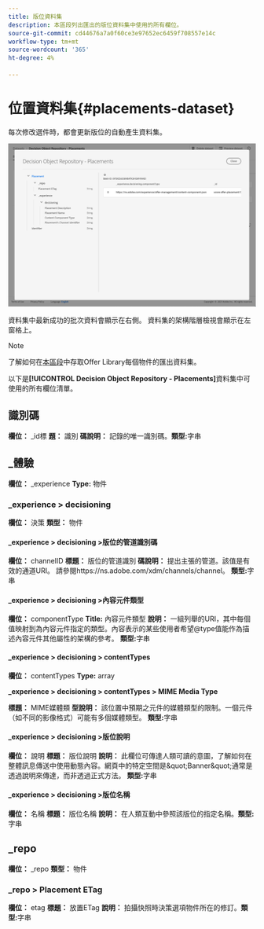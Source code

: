 ```yaml
---
title: 版位資料集
description: 本區段列出匯出的版位資料集中使用的所有欄位。
source-git-commit: cd44676a7a0f60ce3e97652ec6459f708557e14c
workflow-type: tm+mt
source-wordcount: '365'
ht-degree: 4%

---
```


# 位置資料集{#placements-dataset}

每次修改選件時，都會更新版位的自動產生資料集。

![](../../assets/dataset-placements.png)

資料集中最新成功的批次資料會顯示在右側。 資料集的架構階層檢視會顯示在左窗格上。

>[!NOTE]
>
>了解如何在[本區段](../export-catalog/access-dataset.md)中存取Offer Library每個物件的匯出資料集。

以下是&#x200B;**[!UICONTROL Decision Object Repository - Placements]**&#x200B;資料集中可使用的所有欄位清單。

<!--A placement describes a location or place in a personalized message. It is used to set technical constraints for content that the personalization decision supplies. The placement also represents a request to produce certain types of metrics when an experience event is produced where this placement is involved. For instance, the placement facilitates a personalized clickable image inside an email shown to an end-user. The placement may for instance request from the assembled experience that the click on its image gets reported in an experience event with a metric https://ns.adobe.com/xdm/data/metrics/web/linkclicks and a reference to this placement.-->

## 識別碼

**欄位：** _id標
**題：** 識別
**碼說明：** 記錄的唯一識別碼。**類型:**&#x200B;字串

## _體驗

**欄位：** _experience 
**Type:** 物件

### _experience > decisioning

**欄位：** 決策
**類型：** 物件

#### _experience > decisioning >版位的管道識別碼

**欄位：** channelID
**標題：** 版位的管道識別
**碼說明：** 提出主張的管道。該值是有效的通道URI。 請參閱https://ns.adobe.com/xdm/channels/channel。
**類型:**&#x200B;字串

#### _experience > decisioning >內容元件類型

**欄位：** componentType 
**Title:** 內容元件類型
**說明：** 一組列舉的URI，其中每個值映射到為內容元件指定的類型。內容表示的某些使用者希望@type值能作為描述內容元件其他屬性的架構的參考。
**類型:**&#x200B;字串

#### _experience > decisioning > contentTypes

**欄位：** contentTypes 
**Type:** array

**_experience > decisioning > contentTypes > MIME Media Type**

**標題：** MIME媒體類
**型說明：** 該位置中預期之元件的媒體類型的限制。一個元件（如不同的影像格式）可能有多個媒體類型。
**類型:**&#x200B;字串

#### _experience > decisioning >版位說明

**欄位：** 說明
**標題：** 版位說明
**說明：** 此欄位可傳達人類可讀的意圖，了解如何在整體訊息傳送中使用動態內容。網頁中的特定空間是\&quot;Banner\&quot;通常是透過說明來傳達，而非透過正式方法。
**類型:**&#x200B;字串

#### _experience > decisioning >版位名稱

**欄位：** 名稱
**標題：** 版位名稱
**說明：** 在人類互動中參照該版位的指定名稱。**類型:**&#x200B;字串

## _repo

**欄位：** _repo 
**類型：** 物件

### _repo > Placement ETag

**欄位：** etag 
**標題：** 放置ETag
**說明：** 拍攝快照時決策選項物件所在的修訂。**類型:**&#x200B;字串
